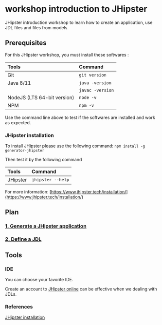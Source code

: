 # workshop introduction to JHipster
JHipster introduction workshop to learn how to create an application, use JDL files and files from models.

## Prerequisites
For this JHipster workshop, you must install these softwares :

| Tools                        |       Command      |
| :--------------------------- | :----------------- |
|  Git                         |  `git version`     |
|  Java 8/11                   |  `java -version`   |
|                              |  `javac -version`  |
|  NodeJS (LTS 64-bit version) |  `node -v`         |
|  NPM                         |  `npm -v`          |


Use the command line above to test if the softwares are installed and work as expected.

### JHipster installation
To install JHipster please use the following command:
`npm install -g generator-jhipster`

Then test it by the following command

| Tools                        |       Command      |
| :--------------------------- | :----------------- |
|  JHipster                    |  `jhipster --help` |

For more information: [https://www.jhipster.tech/installation/](https://www.jhipster.tech/installation/)

## Plan
### [1. Generate a JHipster application](https://github.com/avdev4j/workshop-introduction-JHipster/blob/master/1.Generate-a-JHipster-application.md)
### [2. Define a JDL](https://github.com/avdev4j/workshop-introduction-JHipster/blob/master/2.Define-a-JDL.md)


## Tools
### IDE
You can choose your favorite IDE.

Create an account to [JHipster online](https://start.jhipster.tech/#/) can be effective when we dealing with JDLs.

### References
[JHipster installation](https://www.jhipster.tech/installation/)
